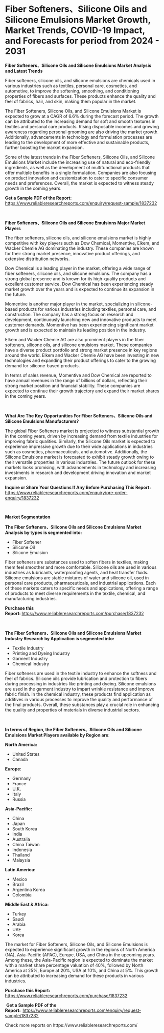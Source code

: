 <p><h1>Fiber Softeners、Silicone Oils and Silicone Emulsions Market Growth, Market Trends, COVID-19 Impact, and Forecasts for period from 2024 - 2031</h1></p><p><strong>Fiber Softeners、Silicone Oils and Silicone Emulsions Market Analysis and Latest Trends</strong></p>
<p><p>Fiber softeners, silicone oils, and silicone emulsions are chemicals used in various industries such as textiles, personal care, cosmetics, and automotive, to improve the softening, smoothing, and conditioning properties of fibers and surfaces. These products enhance the quality and feel of fabrics, hair, and skin, making them popular in the market.</p><p>The Fiber Softeners, Silicone Oils, and Silicone Emulsions Market is expected to grow at a CAGR of 6.6% during the forecast period. The growth can be attributed to the increasing demand for soft and smooth textures in textiles and personal care products. Rising disposable incomes and growing awareness regarding personal grooming are also driving the market growth. Additionally, advancements in technology and formulation processes are leading to the development of more effective and sustainable products, further boosting the market expansion.</p><p>Some of the latest trends in the Fiber Softeners, Silicone Oils, and Silicone Emulsions Market include the increasing use of natural and eco-friendly ingredients, as well as the development of multifunctional products that offer multiple benefits in a single formulation. Companies are also focusing on product innovation and customization to cater to specific consumer needs and preferences. Overall, the market is expected to witness steady growth in the coming years.</p></p>
<p><strong>Get a Sample PDF of the Report:&nbsp;</strong> <a href="https://www.reliableresearchreports.com/enquiry/request-sample/1837232">https://www.reliableresearchreports.com/enquiry/request-sample/1837232</a></p>
<p>&nbsp;</p>
<p><strong>Fiber Softeners、Silicone Oils and Silicone Emulsions Major Market Players</strong></p>
<p><p>The fiber softeners, silicone oils, and silicone emulsions market is highly competitive with key players such as Dow Chemical, Momentive, Elkem, and Wacker Chemie AG dominating the industry. These companies are known for their strong market presence, innovative product offerings, and extensive distribution networks.</p><p>Dow Chemical is a leading player in the market, offering a wide range of fiber softeners, silicone oils, and silicone emulsions. The company has a strong global presence and is known for its high-quality products and excellent customer service. Dow Chemical has been experiencing steady market growth over the years and is expected to continue its expansion in the future.</p><p>Momentive is another major player in the market, specializing in silicone-based products for various industries including textiles, personal care, and construction. The company has a strong focus on research and development, continuously launching new and innovative products to meet customer demands. Momentive has been experiencing significant market growth and is expected to maintain its leading position in the industry.</p><p>Elkem and Wacker Chemie AG are also prominent players in the fiber softeners, silicone oils, and silicone emulsions market. These companies have a diverse product portfolio and strong market presence in key regions around the world. Elkem and Wacker Chemie AG have been investing in new technologies and expanding their product offerings to cater to the growing demand for silicone-based products.</p><p>In terms of sales revenue, Momentive and Dow Chemical are reported to have annual revenues in the range of billions of dollars, reflecting their strong market position and financial stability. These companies are expected to continue their growth trajectory and expand their market shares in the coming years.</p></p>
<p>&nbsp;</p>
<p><strong>What Are The Key Opportunities For Fiber Softeners、Silicone Oils and Silicone Emulsions Manufacturers?</strong></p>
<p><p>The global Fiber Softeners market is projected to witness substantial growth in the coming years, driven by increasing demand from textile industries for improving fabric qualities. Similarly, the Silicone Oils market is expected to experience impressive growth due to their wide applications in industries such as cosmetics, pharmaceuticals, and automotive. Additionally, the Silicone Emulsions market is forecasted to exhibit steady growth owing to their versatile properties in various industries. The future outlook for these markets looks promising, with advancements in technology and increasing investments in research and development driving innovation and market expansion.</p></p>
<p><strong>Inquire or Share Your Questions If Any Before Purchasing This Report:</strong> <a href="https://www.reliableresearchreports.com/enquiry/pre-order-enquiry/1837232">https://www.reliableresearchreports.com/enquiry/pre-order-enquiry/1837232</a></p>
<p>&nbsp;</p>
<p><strong>Market Segmentation</strong></p>
<p><strong>The Fiber Softeners、Silicone Oils and Silicone Emulsions Market Analysis by types is segmented into:</strong></p>
<p><ul><li>Fiber Softener</li><li>Silicone Oil</li><li>Silicone Emulsion</li></ul></p>
<p><p>Fiber softeners are substances used to soften fibers in textiles, making them feel smoother and more comfortable. Silicone oils are used in various industries as lubricants, waterproofing agents, and heat transfer fluids. Silicone emulsions are stable mixtures of water and silicone oil, used in personal care products, pharmaceuticals, and industrial applications. Each of these markets caters to specific needs and applications, offering a range of products to meet diverse requirements in the textile, chemical, and manufacturing industries.</p></p>
<p><strong>Purchase this Report:&nbsp;</strong><a href="https://www.reliableresearchreports.com/purchase/1837232">https://www.reliableresearchreports.com/purchase/1837232</a></p>
<p>&nbsp;</p>
<p><strong>The Fiber Softeners、Silicone Oils and Silicone Emulsions Market Industry Research by Application is segmented into:</strong></p>
<p><ul><li>Textile Industry</li><li>Printing and Dyeing Industry</li><li>Garment Industry</li><li>Chemical Industry</li></ul></p>
<p><p>Fiber softeners are used in the textile industry to enhance the softness and feel of fabrics. Silicone oils provide lubrication and protection to fibers during processing in industries like printing and dyeing. Silicone emulsions are used in the garment industry to impart wrinkle resistance and improve fabric finish. In the chemical industry, these products find application as additives in various processes to improve the quality and performance of the final products. Overall, these substances play a crucial role in enhancing the quality and properties of materials in diverse industrial sectors.</p></p>
<p>&nbsp;</p>
<p><strong>In terms of Region, the Fiber Softeners、Silicone Oils and Silicone Emulsions Market Players available by Region are:</strong></p>
<p>
    <p> <strong> North America: </strong>
        <ul>
            <li>United States</li>
            <li>Canada</li>
        </ul>
        </p> 
    <p> <strong> Europe: </strong>
        <ul>
            <li>Germany</li>
            <li>France</li>
            <li>U.K.</li>
            <li>Italy</li>
            <li>Russia</li>
        </ul>
        </p> 
    <p> <strong> Asia-Pacific: </strong>
        <ul>
            <li>China</li>
            <li>Japan</li>
            <li>South Korea</li>
            <li>India</li>
            <li>Australia</li>
            <li>China Taiwan</li>
            <li>Indonesia</li>
            <li>Thailand</li>
            <li>Malaysia</li>
        </ul>
        </p> 
    <p> <strong> Latin America: </strong>
        <ul>
            <li>Mexico</li>
            <li>Brazil</li>
            <li>Argentina Korea</li>
            <li>Colombia</li>
        </ul>
        </p> 
    <p> <strong> Middle East & Africa: </strong>
        <ul>
            <li>Turkey</li>
            <li>Saudi</li>
            <li>Arabia</li>
            <li>UAE</li>
            <li>Korea</li>
        </ul>
    </p>
    </p>
<p><p>The market for Fiber Softeners, Silicone Oils, and Silicone Emulsions is expected to experience significant growth in the regions of North America (NA), Asia-Pacific (APAC), Europe, USA, and China in the upcoming years. Among these, the Asia-Pacific region is expected to dominate the market with a market share percentage valuation of 40%, followed by North America at 25%, Europe at 20%, USA at 10%, and China at 5%. This growth can be attributed to increasing demand for these products in various industries.</p></p>
<p><strong>Purchase this Report: </strong><a href="https://www.reliableresearchreports.com/purchase/1837232">https://www.reliableresearchreports.com/purchase/1837232</a></p>
<p>&nbsp;<strong>Get a Sample PDF of the Report:&nbsp;&nbsp;</strong><a href="https://www.reliableresearchreports.com/enquiry/request-sample/1837232">https://www.reliableresearchreports.com/enquiry/request-sample/1837232</a></p>
<p><strong></strong></p>
<p>Check more reports on https://www.reliableresearchreports.com/</p>